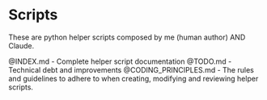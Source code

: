 # Scripts

These are python helper scripts composed by me (human author) AND Claude.

@INDEX.md - Complete helper script documentation
@TODO.md - Technical debt and improvements
@CODING_PRINCIPLES.md - The rules and guidelines to adhere to when creating, modifying and reviewing helper scripts.
